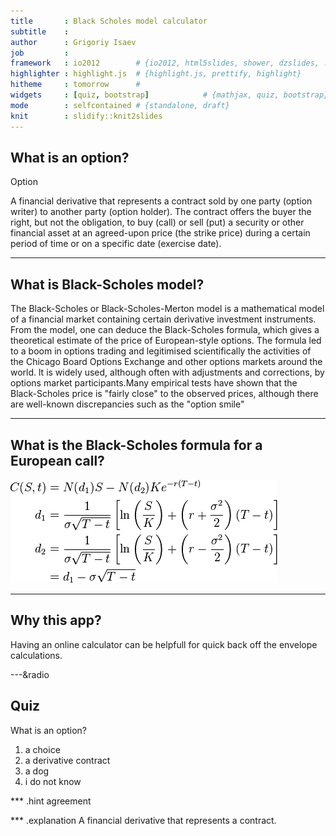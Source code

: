 ```yaml
---
title       : Black Scholes model calculator
subtitle    : 
author      : Grigoriy Isaev
job         : 
framework   : io2012        # {io2012, html5slides, shower, dzslides, ...}
highlighter : highlight.js  # {highlight.js, prettify, highlight}
hitheme     : tomorrow      # 
widgets     : [quiz, bootstrap]            # {mathjax, quiz, bootstrap}
mode        : selfcontained # {standalone, draft}
knit        : slidify::knit2slides
---
```


## What is an option?

Option

A financial derivative that represents a contract sold by one party (option writer) to another party (option holder). The contract offers the buyer the right, but not the obligation, to buy (call) or sell (put) a security or other financial asset at an agreed-upon price (the strike price) during a certain period of time or on a specific date (exercise date).

---

## What is Black-Scholes model?

The Black-Scholes  or Black-Scholes-Merton model is a mathematical model of a financial market containing certain derivative investment instruments. From the model, one can deduce the Black-Scholes formula, which gives a theoretical estimate of the price of European-style options. The formula led to a boom in options trading and legitimised scientifically the activities of the Chicago Board Options Exchange and other options markets around the world. lt is widely used, although often with adjustments and corrections, by options market participants.Many empirical tests have shown that the Black-Scholes price is "fairly close" to the observed prices, although there are well-known discrepancies such as the "option smile"


---

## What is the Black-Scholes formula for a European call?

![750](black.png)

---

## Why this app?

Having an online calculator can be helpfull for quick back off the envelope calculations.


---&radio

## Quiz


What is an option?

1. a choice
2. a derivative contract
3. a dog
4. i do not know

*** .hint
agreement

*** .explanation
A financial derivative that represents a contract.





